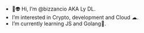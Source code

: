- 👋👽 Hi, I’m @bizzancio AKA Ly DL.
-  I’m interested in Crypto, development and Cloud ☁.
-  I’m currently learning JS and Golang🐍.

<!---
bizzancio/bizzancio is a ✨ special ✨ repository because its `README.md` (this file) appears on your GitHub profile.
You can click the Preview link to take a look at your changes.
--->
